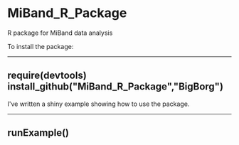 # MiBand_R_Package
R package for MiBand data analysis

To install the package:
  
---
require(devtools)
install_github("MiBand_R_Package","BigBorg")
---
  
I've written a shiny example showing how to use the package.
  
---
runExample()
--- 
